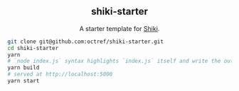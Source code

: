 <p>
  <h2 align="center">shiki-starter</h2>
</p>
<p align="center">
  A starter template for <a href="http://shiki.matsu.io">Shiki</a>.
</p>

```bash
git clone git@github.com:octref/shiki-starter.git
cd shiki-starter
yarn
# `node index.js` syntax highlights `index.js` itself and write the output HTML to `index.html`
yarn build
# served at http://localhost:5000
yarn start
```

